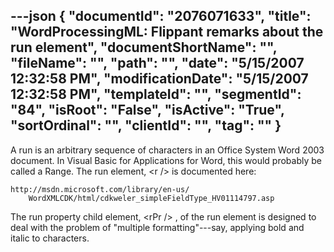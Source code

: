 ---json
{
  "documentId": "2076071633",
  "title": "WordProcessingML: Flippant remarks about the run element",
  "documentShortName": "",
  "fileName": "",
  "path": "",
  "date": "5/15/2007 12:32:58 PM",
  "modificationDate": "5/15/2007 12:32:58 PM",
  "templateId": "",
  "segmentId": "84",
  "isRoot": "False",
  "isActive": "True",
  "sortOrdinal": "",
  "clientId": "",
  "tag": ""
}
---

A run is an arbitrary sequence of characters in an Office System Word 2003 document. In Visual Basic for Applications for Word, this would probably be called a Range. The run element, &lt;r /&gt; is documented here:

    http://msdn.microsoft.com/library/en-us/
        WordXMLCDK/html/cdkweler_simpleFieldType_HV01114797.asp

The run property child element, &lt;rPr /&gt; , of the run element is designed to deal with the problem of &quot;multiple formatting&quot;---say, applying bold and italic to characters.
